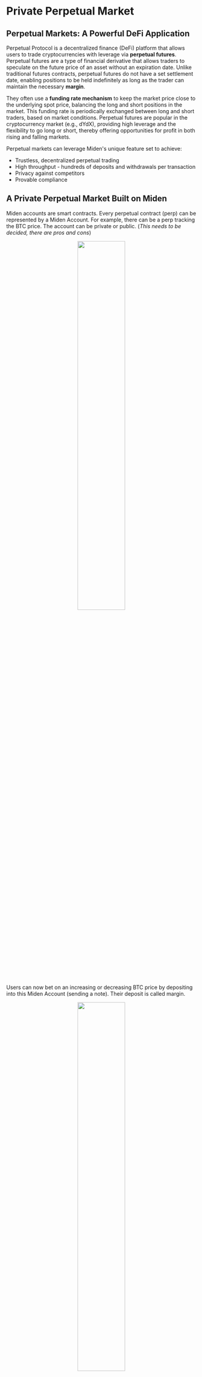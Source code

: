 # Private Perpetual Market

<!-- add header image -->

## Perpetual Markets: A Powerful DeFi Application

Perpetual Protocol is a decentralized finance (DeFi) platform that allows users to trade cryptocurrencies with leverage via **perpetual futures**. Perpetual futures are a type of financial derivative that allows traders to speculate on the future price of an asset without an expiration date. Unlike traditional futures contracts, perpetual futures do not have a set settlement date, enabling positions to be held indefinitely as long as the trader can maintain the necessary **margin**. 

They often use a **funding rate mechanism** to keep the market price close to the underlying spot price, balancing the long and short positions in the market. This funding rate is periodically exchanged between long and short traders, based on market conditions. Perpetual futures are popular in the cryptocurrency market (e.g., dYdX), providing high leverage and the flexibility to go long or short, thereby offering opportunities for profit in both rising and falling markets.

Perpetual markets can leverage Miden's unique feature set to achieve:
- Trustless, decentralized perpetual trading
- High throughput - hundreds of deposits and withdrawals per transaction
- Privacy against competitors
- Provable compliance 

## A Private Perpetual Market Built on Miden

Miden accounts are smart contracts. Every perpetual contract (perp) can be represented by a Miden Account. For example, there can be a perp tracking the BTC price. The account can be private or public. (*This needs to be decided, there are pros and cons*)

<p align="center">
    <img src="https://hackmd.io/_uploads/B10KczrFa.png" style="width: 50%;">
</p>

Users can now bet on an increasing or decreasing BTC price by depositing into this Miden Account (sending a note). Their deposit is called margin.

<p align="center">
    <img src="https://hackmd.io/_uploads/HknljfrtT.png" style="width: 50%;">
</p>

In this example, Alice profits from an increasing BTC price and Bob vice versa. 

Next, every time period, e.g., 30 min, an oracle provides the current BTC price. In a **transaction**, the perp changes its state according to the new price and in doing so shifts funds according to the funding rate either from Alice to Bob or vice versa. If a participant runs out of funds, the position will be closed (or is there a margin call?)

![image](https://hackmd.io/_uploads/BJI0oGSF6.png)

The transaction can be local or a network transaction. Local transactions executed by the market operator are cheaper.

Now, this could be built on every network. It might be a bit cheaper on Miden. 

However, if many users at the same time try to enter and leave a perp, in Miden this can be done in a single transaction. 

![image](https://hackmd.io/_uploads/ByqZTfSFp.png)

If this single transaction is executed locally by the market operator it can be incredibly cheap and in only a few seconds (maybe less depending on the machine). 

On Miden, a perp market can serve hundreds of users at the same time in a decentralized and secure way. 

## Additional Thoughts

In theory, the perp can be a private account. That means the network only tracks a commitment to the account, i.e., a hash (0x1234). 

Perp management can then be done by the market operator and users can open, enter, leave and close perps using the operator's infrastructure and frontend. 

That means, every perp would be its own L3 validium on Miden, which can be incredibly cheap, fast and with the right measures private and secure.
